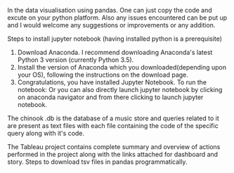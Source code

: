 In the data visualisation using pandas.
 One can just copy the code and excute on your python platform.
 Also any issues encountered can be put up and I would welcome any suggestions or improvements or any addition.

Steps to install jupyter notebook (having installed python is a prerequisite)
 
 1. Download Anaconda. I recommend downloading Anaconda's latest Python 3 version (currently Python 3.5).
 2. Install the version of Anaconda which you downloaded(depending upon your OS), following the instructions on the download page.
 3. Congratulations, you have installed Jupyter Notebook. To run the notebook:
 Or you can also directly launch jupyter notebook by clicking on anaconda navigator and from there clicking to launch jupyter notebook.

The chinook .db is the database of a music store and queries related to it are present as text files with each file containing the code of the specific query along with it's code.
 
The Tableau project contains complete summary and overview of actions performed in the project along with the links attached for dashboard and story.
Steps to download tsv files in pandas programmatically.
